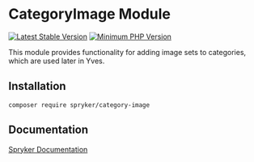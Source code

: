 # CategoryImage Module
[![Latest Stable Version](https://poser.pugx.org/spryker/category-image/v/stable.svg)](https://packagist.org/packages/spryker/category-image)
[![Minimum PHP Version](https://img.shields.io/badge/php-%3E%3D%208.3-8892BF.svg)](https://php.net/)

This module provides functionality for adding image sets to categories, which are used later in Yves.

## Installation

```
composer require spryker/category-image
```

## Documentation

[Spryker Documentation](https://docs.spryker.com)
